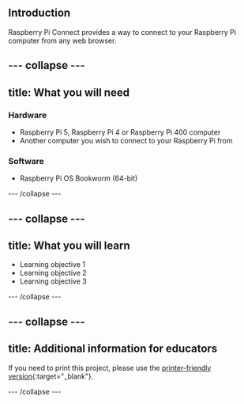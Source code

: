 ## Introduction

Raspberry Pi Connect provides a way to connect to your Raspberry Pi computer from any web browser. 

--- collapse ---
---
title: What you will need
---
### Hardware

+ Raspberry Pi 5, Raspberry Pi 4 or Raspberry Pi 400 computer
+ Another computer you wish to connect to your Raspberry Pi from

### Software

+ Raspberry Pi OS Bookworm (64-bit)

--- /collapse ---

--- collapse ---
---
title: What you will learn
---

+ Learning objective 1
+ Learning objective 2
+ Learning objective 3

--- /collapse ---

--- collapse ---
---
title: Additional information for educators
---

If you need to print this project, please use the [printer-friendly version](https://projects.raspberrypi.org/en/projects/raspberry-pi-connect/print){:target="_blank"}.

--- /collapse ---
